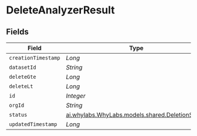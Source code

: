 # DeleteAnalyzerResult


## Fields

| Field                                                                                    | Type                                                                                     | Required                                                                                 | Description                                                                              |
| ---------------------------------------------------------------------------------------- | ---------------------------------------------------------------------------------------- | ---------------------------------------------------------------------------------------- | ---------------------------------------------------------------------------------------- |
| `creationTimestamp`                                                                      | *Long*                                                                                   | :heavy_minus_sign:                                                                       | N/A                                                                                      |
| `datasetId`                                                                              | *String*                                                                                 | :heavy_minus_sign:                                                                       | N/A                                                                                      |
| `deleteGte`                                                                              | *Long*                                                                                   | :heavy_minus_sign:                                                                       | N/A                                                                                      |
| `deleteLt`                                                                               | *Long*                                                                                   | :heavy_minus_sign:                                                                       | N/A                                                                                      |
| `id`                                                                                     | *Integer*                                                                                | :heavy_minus_sign:                                                                       | N/A                                                                                      |
| `orgId`                                                                                  | *String*                                                                                 | :heavy_minus_sign:                                                                       | N/A                                                                                      |
| `status`                                                                                 | [ai.whylabs.WhyLabs.models.shared.DeletionStatus](../../models/shared/DeletionStatus.md) | :heavy_minus_sign:                                                                       | N/A                                                                                      |
| `updatedTimestamp`                                                                       | *Long*                                                                                   | :heavy_minus_sign:                                                                       | N/A                                                                                      |